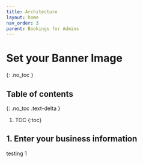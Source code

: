 ```yaml
---
title: Architecture
layout: home
nav_order: 3
parent: Bookings for Admins
---
```

# Set your Banner Image
{: .no_toc }

## Table of contents
{: .no_toc .text-delta }

1. TOC
{:toc}


## 1. Enter your business information ##
testing 1

